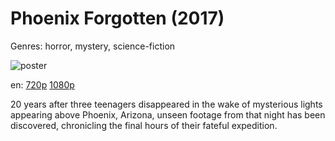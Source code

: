 # Phoenix Forgotten (2017)

Genres: horror, mystery, science-fiction

![poster](http://image.tmdb.org/t/p/w500/8GJ9a0FgkCKIqKvGtkppTTALGG3.jpg)

en:
  [720p](magnet:?xt=urn:btih:CF607369125F65525B3EE3F22B22E5B6CE57903E&tr=udp://glotorrents.pw:6969/announce&tr=udp://tracker.opentrackr.org:1337/announce&tr=udp://torrent.gresille.org:80/announce&tr=udp://tracker.openbittorrent.com:80&tr=udp://tracker.coppersurfer.tk:6969&tr=udp://tracker.leechers-paradise.org:6969&tr=udp://p4p.arenabg.ch:1337&tr=udp://tracker.internetwarriors.net:1337)
  [1080p](magnet:?xt=urn:btih:EB8E53198B6AEE3E1E2ABCD85AFC2DF0174980C4&tr=udp://glotorrents.pw:6969/announce&tr=udp://tracker.opentrackr.org:1337/announce&tr=udp://torrent.gresille.org:80/announce&tr=udp://tracker.openbittorrent.com:80&tr=udp://tracker.coppersurfer.tk:6969&tr=udp://tracker.leechers-paradise.org:6969&tr=udp://p4p.arenabg.ch:1337&tr=udp://tracker.internetwarriors.net:1337)
  


20 years after three teenagers disappeared in the wake of mysterious lights appearing above Phoenix, Arizona, unseen footage from that night has been discovered, chronicling the final hours of their fateful expedition.